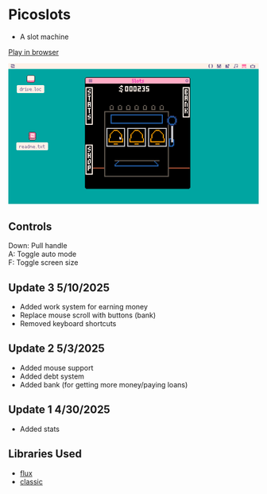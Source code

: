 # Picoslots
- A slot machine 

[Play in browser](https://sugarvoid.itch.io/slots)

![gameplay](https://github.com/sugarvoid/picoslots/blob/main/gameplay.gif)
<br>

## Controls 
Down:  Pull handle  
A:     Toggle auto mode   
F:     Toggle screen size    

 
## Update 3 5/10/2025
- Added work system for earning money
- Replace mouse scroll with buttons (bank) 
- Removed keyboard shortcuts 

## Update 2 5/3/2025
- Added mouse support
- Added debt system
- Added bank (for getting more money/paying loans) 

## Update 1 4/30/2025
- Added stats


## Libraries  Used
- [flux](https://github.com/rxi/flux)
- [classic](https://github.com/Sheepolution/classic)